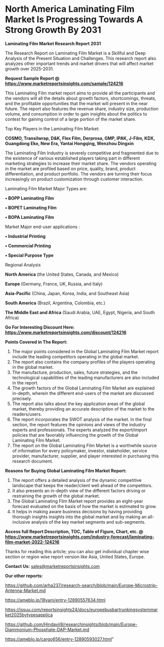 # North America Laminating Film Market Is Progressing Towards A Strong Growth By 2031

<strong>Laminating Film Market Research Report 2031</strong>

The Research Report on Laminating Film Market is a Skillful and Deep Analysis of the Present Situation and Challenges. This research report also analyzes other important trends and market drivers that will affect market growth over 2025-2031.

<strong>Request Sample Report @ <a href=https://www.marketreportsinsights.com/sample/124216>https://www.marketreportsinsights.com/sample/124216</a></strong>

This Laminating Film market report aims to provide all the participants and the vendors will all the details about growth factors, shortcomings, threats, and the profitable opportunities that the market will present in the near future. The report also features the revenue share, industry size, production volume, and consumption in order to gain insights about the politics to contest for gaining control of a large portion of the market share.

Top Key Players in the Laminating Film Market:

<strong>COSMO, Transilwrap, D&K, Flex Film, Derprosa, GMP, IPAK, J-Film, KDX, Guangdong Eko, New Era, Yantai Hongqing, Wenzhou Dingxin</strong>

The Laminating Film Industry is severely competitive and fragmented due to the existence of various established players taking part in different marketing strategies to increase their market share. The vendors operating in the market are profiled based on price, quality, brand, product differentiation, and product portfolio. The vendors are turning their focus increasingly on product customization through customer interaction.

Laminating Film Market Major Types are:

<strong>• BOPP Laminating Film

• BOPET Laminating Film

• BOPA Laminating Film</strong>

Market Major end-user applications :

<strong>• Industrial Printing

• Commercial Printing

• Special Purpose Type</strong>

Regional Analysis

</u><strong><b>North America</b></strong> (the United States, Canada, and Mexico)

<strong><b>Europe </b></strong>(Germany, France, UK, Russia, and Italy)

<strong><b>Asia-Pacific</b></strong> (China, Japan, Korea, India, and Southeast Asia)

<strong><b>South America</b></strong> (Brazil, Argentina, Colombia, etc.)

<strong><b>The Middle East and Africa</b></strong> (Saudi Arabia, UAE, Egypt, Nigeria, and South Africa)

<strong>Go For Interesting Discount Here: <a href=https://www.marketreportsinsights.com/discount/124216>https://www.marketreportsinsights.com/discount/124216</a></strong>

<strong>Points Covered in The Report:</strong>
<ol>
  <li>The major points considered in the Global Laminating Film Market report include the leading competitors operating in the global market.</li>
  <li>The report also contains the company profiles of the players operating in the global market.</li>
  <li>The manufacture, production, sales, future strategies, and the technological capabilities of the leading manufacturers are also included in the report.</li>
  <li>The growth factors of the Global Laminating Film Market are explained in-depth, wherein the different end-users of the market are discussed precisely.</li>
  <li>The report also talks about the key application areas of the global market, thereby providing an accurate description of the market to the readers/users.</li>
  <li>The report incorporates the SWOT analysis of the market. In the final section, the report features the opinions and views of the industry experts and professionals. The experts analyzed the export/import policies that are favorably influencing the growth of the Global Laminating Film Market.</li>
  <li>The report on the Global Laminating Film Market is a worthwhile source of information for every policymaker, investor, stakeholder, service provider, manufacturer, supplier, and player interested in purchasing this research document.</li>
</ol>
<strong>Reasons for Buying Global Laminating Film Market Report:</strong>

<ol>
  <li>The report offers a detailed analysis of the dynamic competitive landscape that keeps the reader/client well ahead of the competitors.</li>
  <li>It also presents an in-depth view of the different factors driving or restraining the growth of the global market.</li>
  <li>The Global Laminating Film Market report provides an eight-year forecast evaluated on the basis of how the market is estimated to grow.</li>
  <li>It helps in making aware business decisions by having providing thorough insights insights into the global market and by making an all-inclusive analysis of the key market segments and sub-segments.</li>
</ol>
<strong>Access full Report Description, TOC, Table of Figure, Chart, etc. @ <a href=https://www.marketreportsinsights.com/industry-forecast/laminating-film-market-2022-124216>https://www.marketreportsinsights.com/industry-forecast/laminating-film-market-2022-124216</a></strong>


Thanks for reading this article; you can also get individual chapter wise section or region wise report version like Asia, United States, Europe.

<strong>Contact Us:</strong>
sales@marketreportsinsights.com

<strong>Our other reports:</strong>

<a href=https://github.com/arha237/research-search/blob/main/Europe-Microstrip-Antenna-Market.md>https://github.com/arha237/research-search/blob/main/Europe-Microstrip-Antenna-Market.md</a>

<a href=https://ameblo.jp/18yam/entry-12890557634.html>https://ameblo.jp/18yam/entry-12890557634.html</a>

<a href=https://issuu.com/reportsinsights24/docs/europebusbartrunkingsystemmarket2025bytypesapplica>https://issuu.com/reportsinsights24/docs/europebusbartrunkingsystemmarket2025bytypesapplica</a>

<a href=https://github.com/Hindavii9/researchinsights/blob/main/Europe-Diammonium-Phosphate-DAP-Market.md>https://github.com/Hindavii9/researchinsights/blob/main/Europe-Diammonium-Phosphate-DAP-Market.md</a>

<a href=https://ameblo.jp/cargo656/entry-12890593027.html>https://ameblo.jp/cargo656/entry-12890593027.html</a>"
